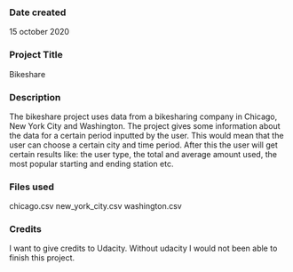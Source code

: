 ### Date created
15 october 2020

### Project Title
Bikeshare

### Description
The bikeshare project uses data from a bikesharing company in Chicago, New York City and Washington. The project gives some information about the data for a certain period inputted by the user. This would mean that the user can choose a certain city and time period. After this the user will get certain results like: the user type, the total and average amount used, the most popular starting and ending station etc.

### Files used
chicago.csv
new_york_city.csv
washington.csv

### Credits
I want to give credits to Udacity. Without udacity I would not been able to finish this project. 

